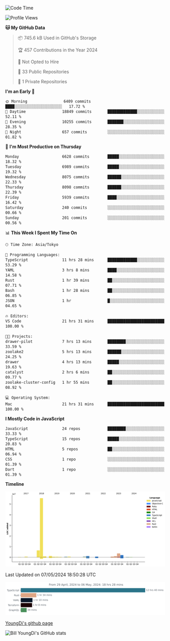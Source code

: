 <!--START_SECTION:waka-->
![Code Time](http://img.shields.io/badge/Code%20Time-644%20hrs%2059%20mins-blue)

![Profile Views](http://img.shields.io/badge/Profile%20Views-0-blue)

**🐱 My GitHub Data** 

> 📦 745.6 kB Used in GitHub's Storage 
 > 
> 🏆 457 Contributions in the Year 2024
 > 
> 🚫 Not Opted to Hire
 > 
> 📜 33 Public Repositories 
 > 
> 🔑 1 Private Repositories 
 > 
**I'm an Early 🐤** 

```text
🌞 Morning                6409 commits        ████░░░░░░░░░░░░░░░░░░░░░   17.72 % 
🌆 Daytime                18849 commits       █████████████░░░░░░░░░░░░   52.11 % 
🌃 Evening                10255 commits       ███████░░░░░░░░░░░░░░░░░░   28.35 % 
🌙 Night                  657 commits         ░░░░░░░░░░░░░░░░░░░░░░░░░   01.82 % 
```
📅 **I'm Most Productive on Thursday** 

```text
Monday                   6628 commits        █████░░░░░░░░░░░░░░░░░░░░   18.32 % 
Tuesday                  6989 commits        █████░░░░░░░░░░░░░░░░░░░░   19.32 % 
Wednesday                8075 commits        ██████░░░░░░░░░░░░░░░░░░░   22.33 % 
Thursday                 8098 commits        ██████░░░░░░░░░░░░░░░░░░░   22.39 % 
Friday                   5939 commits        ████░░░░░░░░░░░░░░░░░░░░░   16.42 % 
Saturday                 240 commits         ░░░░░░░░░░░░░░░░░░░░░░░░░   00.66 % 
Sunday                   201 commits         ░░░░░░░░░░░░░░░░░░░░░░░░░   00.56 % 
```


📊 **This Week I Spent My Time On** 

```text
🕑︎ Time Zone: Asia/Tokyo

💬 Programming Languages: 
TypeScript               11 hrs 28 mins      █████████████░░░░░░░░░░░░   53.29 % 
YAML                     3 hrs 8 mins        ████░░░░░░░░░░░░░░░░░░░░░   14.58 % 
Rust                     1 hr 39 mins        ██░░░░░░░░░░░░░░░░░░░░░░░   07.71 % 
Bash                     1 hr 28 mins        ██░░░░░░░░░░░░░░░░░░░░░░░   06.85 % 
JSON                     1 hr                █░░░░░░░░░░░░░░░░░░░░░░░░   04.65 % 

🔥 Editors: 
VS Code                  21 hrs 31 mins      █████████████████████████   100.00 % 

🐱‍💻 Projects: 
drawer-pilot             7 hrs 13 mins       ████████░░░░░░░░░░░░░░░░░   33.59 % 
zoolake2                 5 hrs 13 mins       ██████░░░░░░░░░░░░░░░░░░░   24.25 % 
drawer                   4 hrs 13 mins       █████░░░░░░░░░░░░░░░░░░░░   19.63 % 
catalyst                 2 hrs 6 mins        ██░░░░░░░░░░░░░░░░░░░░░░░   09.77 % 
zoolake-cluster-config   1 hr 55 mins        ██░░░░░░░░░░░░░░░░░░░░░░░   08.92 % 

💻 Operating System: 
Mac                      21 hrs 31 mins      █████████████████████████   100.00 % 
```

**I Mostly Code in JavaScript** 

```text
JavaScript               24 repos            ████████░░░░░░░░░░░░░░░░░   33.33 % 
TypeScript               15 repos            █████░░░░░░░░░░░░░░░░░░░░   20.83 % 
HTML                     5 repos             ██░░░░░░░░░░░░░░░░░░░░░░░   06.94 % 
CSS                      1 repo              ░░░░░░░░░░░░░░░░░░░░░░░░░   01.39 % 
Dart                     1 repo              ░░░░░░░░░░░░░░░░░░░░░░░░░   01.39 % 
```



**Timeline**

![Lines of Code chart](https://raw.githubusercontent.com/Youngdi/Youngdi/master/assets/bar_graph.png)


 Last Updated on 07/05/2024 18:50:28 UTC
<!--END_SECTION:waka-->

![wakatime](./images/stat.svg)

[YoungDi's github page](https://youngdi.github.io)

![Bill YoungDi's GitHub stats](https://github-readme-stats.vercel.app/api?username=youngdi&count_private=true&show_icons=true)
